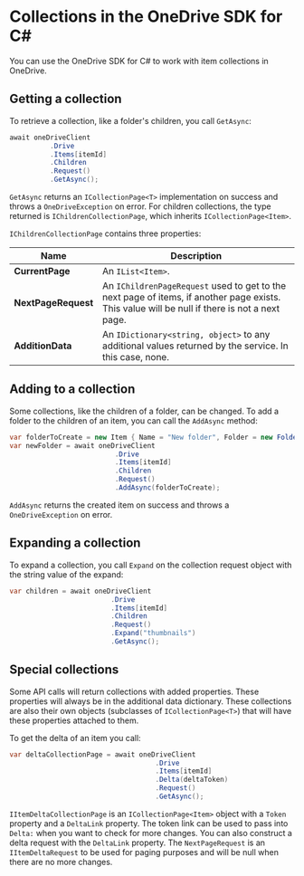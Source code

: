 Collections in the OneDrive SDK for C#
=====

You can use the OneDrive SDK for C# to work with item collections in OneDrive.

## Getting a collection

To retrieve a collection, like a folder's children, you call `GetAsync`:

```csharp
await oneDriveClient
          .Drive
		  .Items[itemId]
		  .Children
		  .Request()
		  .GetAsync();
```

`GetAsync` returns an `ICollectionPage<T>` implementation on success and throws a `OneDriveException` on error. For children collections, the type returned is `IChildrenCollectionPage`, which inherits `ICollectionPage<Item>`.

`IChildrenCollectionPage` contains three properties: 

|Name                |Description                                                                                                                                  |
|--------------------|---------------------------------------------------------------------------------------------------------------------------------------------|
|**CurrentPage**     |An `IList<Item>`.                                                                                                                            |
|**NextPageRequest** |An `IChildrenPageRequest` used to get to the next page of items, if another page exists. This value will be null if there is not a next page.|
|**AdditionData**    |An `IDictionary<string, object>` to any additional values returned by the service. In this case, none.                                       |

## Adding to a collection

Some collections, like the children of a folder, can be changed. To add a folder to the children of an item, you can call the `AddAsync` method:

```csharp
var folderToCreate = new Item { Name = "New folder", Folder = new Folder() };
var newFolder = await oneDriveClient
                          .Drive
						  .Items[itemId]
						  .Children
						  .Request()
						  .AddAsync(folderToCreate);
```

`AddAsync` returns the created item on success and throws a `OneDriveException` on error.

## Expanding a collection

To expand a collection, you call `Expand` on the collection request object with the string value of the expand:

```csharp
var children = await oneDriveClient
                         .Drive
						 .Items[itemId]
						 .Children
						 .Request()
						 .Expand("thumbnails")
						 .GetAsync();
```

## Special collections

Some API calls will return collections with added properties. These properties will always be in the additional data dictionary. These collections are also their own objects (subclasses of `ICollectionPage<T>`) that will have these properties attached to them.  

To get the delta of an item you call:

```csharp
var deltaCollectionPage = await oneDriveClient
                                    .Drive
									.Items[itemId]
									.Delta(deltaToken)
									.Request()
									.GetAsync();
```

`IItemDeltaCollectionPage` is an `ICollectionPage<Item>` object with a `Token` property and a `DeltaLink` property. The token link can be used to pass into `Delta:` when you want to check for more changes. You can also construct a delta request with the `DeltaLink` property. The `NextPageRequest` is an `IItemDeltaRequest` to be used for paging purposes and will be null when there are no more changes.
